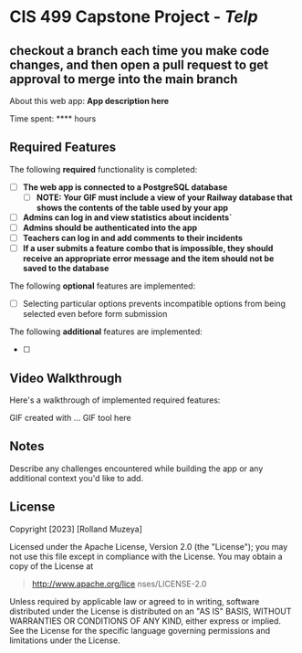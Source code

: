 # CIS 499 Capstone Project - *Telp*

## checkout a branch each time you make code changes, and then open a pull request to get approval to merge into the main branch

About this web app: **App description here**

Time spent: **** hours

## Required Features

The following **required** functionality is completed:


<!-- Make sure to check off completed functionality below -->
- [ ] **The web app is connected to a PostgreSQL database**
  - [ ] **NOTE: Your GIF must include a view of your Railway database that shows the contents of the table used by your app**
- [ ] **Admins can log in and view statistics about incidents`**
- [ ] **Admins should be authenticated into the app**
- [ ] **Teachers can log in and add comments to their incidents**
- [ ] **If a user submits a feature combo that is impossible, they should receive an appropriate error message and the item should not be saved to the database**

The following **optional** features are implemented:

- [ ] Selecting particular options prevents incompatible options from being selected even before form submission

The following **additional** features are implemented:

- [ ] 

## Video Walkthrough

Here's a walkthrough of implemented required features:

<!-- Replace this with whatever GIF tool you used! -->
GIF created with ...  GIF tool here
<!-- Recommended tools:
[Kap](https://getkap.co/) for macOS
[ScreenToGif](https://www.screentogif.com/) for Windows
[peek](https://github.com/phw/peek) for Linux. -->

## Notes

Describe any challenges encountered while building the app or any additional context you'd like to add.

## License

Copyright [2023] [Rolland Muzeya]

Licensed under the Apache License, Version 2.0 (the "License"); you may not use this file except in compliance with the License. You may obtain a copy of the License at

> http://www.apache.org/lice
nses/LICENSE-2.0

Unless required by applicable law or agreed to in writing, software distributed under the License is distributed on an "AS IS" BASIS, WITHOUT WARRANTIES OR CONDITIONS OF ANY KIND, either express or implied. See the License for the specific language governing permissions and limitations under the License.

